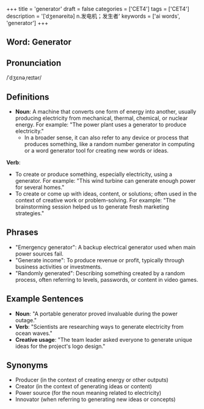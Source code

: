+++
title = 'generator'
draft = false
categories = ['CET4']
tags = ['CET4']
description = '[ˈdʒenəreitə] n.发电机；发生者'
keywords = ['ai words', 'generator']
+++

## Word: Generator

## Pronunciation
/ˈdʒɛnəˌreɪtər/

## Definitions
- **Noun**: A machine that converts one form of energy into another, usually producing electricity from mechanical, thermal, chemical, or nuclear energy. For example: "The power plant uses a generator to produce electricity."
  - In a broader sense, it can also refer to any device or process that produces something, like a random number generator in computing or a word generator tool for creating new words or ideas.

**Verb**: 
- To create or produce something, especially electricity, using a generator. For example: "This wind turbine can generate enough power for several homes."
- To create or come up with ideas, content, or solutions; often used in the context of creative work or problem-solving. For example: "The brainstorming session helped us to generate fresh marketing strategies."

## Phrases
- "Emergency generator": A backup electrical generator used when main power sources fail.
- "Generate income": To produce revenue or profit, typically through business activities or investments.
- "Randomly generated": Describing something created by a random process, often referring to levels, passwords, or content in video games.

## Example Sentences
- **Noun**: "A portable generator proved invaluable during the power outage."
- **Verb**: "Scientists are researching ways to generate electricity from ocean waves."
- **Creative usage**: "The team leader asked everyone to generate unique ideas for the project's logo design."

## Synonyms
- Producer (in the context of creating energy or other outputs)
- Creator (in the context of generating ideas or content)
- Power source (for the noun meaning related to electricity)
- Innovator (when referring to generating new ideas or concepts)
